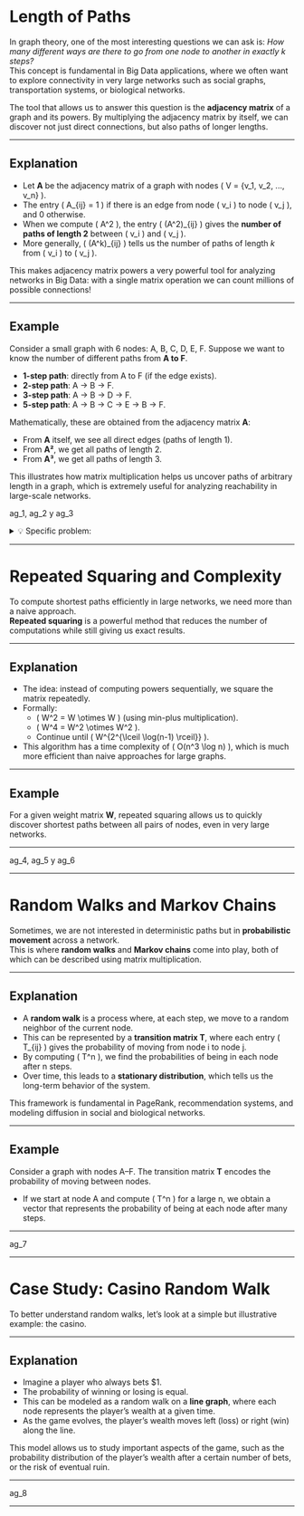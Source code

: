 # Length of Paths

In graph theory, one of the most interesting questions we can ask is: *How many different ways are there to go from one node to another in exactly k steps?*  
This concept is fundamental in Big Data applications, where we often want to explore connectivity in very large networks such as social graphs, transportation systems, or biological networks.

The tool that allows us to answer this question is the **adjacency matrix** of a graph and its powers. By multiplying the adjacency matrix by itself, we can discover not just direct connections, but also paths of longer lengths.

---

## Explanation
- Let **A** be the adjacency matrix of a graph with nodes \( V = \{v_1, v_2, ..., v_n\} \).  
- The entry \( A_{ij} = 1 \) if there is an edge from node \( v_i \) to node \( v_j \), and 0 otherwise.  
- When we compute \( A^2 \), the entry \( (A^2)_{ij} \) gives the **number of paths of length 2** between \( v_i \) and \( v_j \).  
- More generally, \( (A^k)_{ij} \) tells us the number of paths of length *k* from \( v_i \) to \( v_j \).  

This makes adjacency matrix powers a very powerful tool for analyzing networks in Big Data: with a single matrix operation we can count millions of possible connections!

---

## Example
Consider a small graph with 6 nodes: A, B, C, D, E, F. Suppose we want to know the number of different paths from **A to F**.

- **1-step path**: directly from A to F (if the edge exists).  
- **2-step path**: A → B → F.  
- **3-step path**: A → B → D → F.  
- **5-step path**: A → B → C → E → B → F.  

Mathematically, these are obtained from the adjacency matrix **A**:
- From **A** itself, we see all direct edges (paths of length 1).  
- From **A²**, we get all paths of length 2.  
- From **A³**, we get all paths of length 3.  

This illustrates how matrix multiplication helps us uncover paths of arbitrary length in a graph, which is extremely useful for analyzing reachability in large-scale networks.

ag_1, ag_2 y ag_3

<details>
<summary>💡 Specific problem:</summary>
<p>  Detecting users that can be influenced in a limited number of steps.</p>
<p>Suppose a user A publishes an information (news, rumour or advertising product), and we want to know which users can be reached through interactions in exactly n steps. For example, we want to see who could receive the information if it is shared among friends up to three times (i.e. in paths of length 3). </p>
</details>

---

# Repeated Squaring and Complexity

To compute shortest paths efficiently in large networks, we need more than a naive approach.  
**Repeated squaring** is a powerful method that reduces the number of computations while still giving us exact results.

---

## Explanation
- The idea: instead of computing powers sequentially, we square the matrix repeatedly.  
- Formally:  
  - \( W^2 = W \otimes W \) (using min-plus multiplication).  
  - \( W^4 = W^2 \otimes W^2 \).  
  - Continue until \( W^{2^{\lceil \log(n-1) \rceil}} \).  
- This algorithm has a time complexity of \( O(n^3 \log n) \), which is much more efficient than naive approaches for large graphs.

---

## Example
For a given weight matrix **W**, repeated squaring allows us to quickly discover shortest paths between all pairs of nodes, even in very large networks.

---

ag_4, ag_5 y ag_6

---

# Random Walks and Markov Chains

Sometimes, we are not interested in deterministic paths but in **probabilistic movement** across a network.  
This is where **random walks** and **Markov chains** come into play, both of which can be described using matrix multiplication.

---

## Explanation
- A **random walk** is a process where, at each step, we move to a random neighbor of the current node.  
- This can be represented by a **transition matrix T**, where each entry \( T_{ij} \) gives the probability of moving from node i to node j.  
- By computing \( T^n \), we find the probabilities of being in each node after n steps.  
- Over time, this leads to a **stationary distribution**, which tells us the long-term behavior of the system.

This framework is fundamental in PageRank, recommendation systems, and modeling diffusion in social and biological networks.

---

## Example
Consider a graph with nodes A–F. The transition matrix **T** encodes the probability of moving between nodes.  
- If we start at node A and compute \( T^n \) for a large n, we obtain a vector that represents the probability of being at each node after many steps.

---

ag_7

---
# Case Study: Casino Random Walk

To better understand random walks, let’s look at a simple but illustrative example: the casino.  

---

## Explanation
- Imagine a player who always bets $1.  
- The probability of winning or losing is equal.  
- This can be modeled as a random walk on a **line graph**, where each node represents the player’s wealth at a given time.  
- As the game evolves, the player’s wealth moves left (loss) or right (win) along the line.  

This model allows us to study important aspects of the game, such as the probability distribution of the player’s wealth after a certain number of bets, or the risk of eventual ruin.

---

ag_8

---